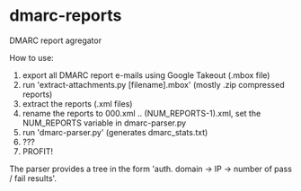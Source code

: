 # dmarc-reports
DMARC report agregator


How to use:
1. export all DMARC report e-mails using Google Takeout (.mbox file)
2. run 'extract-attachments.py [filename].mbox' (mostly .zip compressed reports)
3. extract the reports (.xml files)
4. rename the reports to 000.xml .. (NUM_REPORTS-1).xml, set the NUM_REPORTS variable in dmarc-parser.py
5. run 'dmarc-parser.py' (generates dmarc_stats.txt)
6. ???
7. PROFIT!


The parser provides a tree in the form 'auth. domain -> IP -> number of pass / fail results'.
